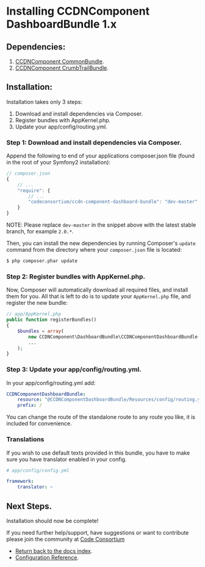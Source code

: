 Installing CCDNComponent DashboardBundle 1.x
============================================

## Dependencies:

1. [CCDNComponent CommonBundle](https://github.com/codeconsortium/CCDNComponentCommonBundle).
2. [CCDNComponent CrumbTrailBundle](https://github.com/codeconsortium/CCDNComponentCrumbTrailBundle).

## Installation:

Installation takes only 3 steps:

1. Download and install dependencies via Composer.
2. Register bundles with AppKernel.php.
3. Update your app/config/routing.yml.

### Step 1: Download and install dependencies via Composer.

Append the following to end of your applications composer.json file (found in the root of your Symfony2 installation):

``` js
// composer.json
{
    // ...
    "require": {
        // ...
        "codeconsortium/ccdn-component-dashboard-bundle": "dev-master"
    }
}
```

NOTE: Please replace ``dev-master`` in the snippet above with the latest stable branch, for example ``2.0.*``.

Then, you can install the new dependencies by running Composer's ``update``
command from the directory where your ``composer.json`` file is located:

``` bash
$ php composer.phar update
```

### Step 2: Register bundles with AppKernel.php.

Now, Composer will automatically download all required files, and install them
for you. All that is left to do is to update your ``AppKernel.php`` file, and
register the new bundle:

``` php
// app/AppKernel.php
public function registerBundles()
{
    $bundles = array(
		new CCDNComponent\DashboardBundle\CCDNComponentDashboardBundle(),
		...
	);
}
```

### Step 3: Update your app/config/routing.yml.

In your app/config/routing.yml add:

``` yml
CCDNComponentDashboardBundle:
    resource: "@CCDNComponentDashboardBundle/Resources/config/routing.yml"
    prefix: /
```

You can change the route of the standalone route to any route you like, it is included for convenience.

### Translations

If you wish to use default texts provided in this bundle, you have to make sure you have translator enabled in your config.

``` yaml
# app/config/config.yml

framework:
    translator: ~
```

## Next Steps.

Installation should now be complete!

If you need further help/support, have suggestions or want to contribute please join the community at [Code Consortium](http://www.codeconsortium.com)

- [Return back to the docs index](index.md).
- [Configuration Reference](configuration_reference.md).
